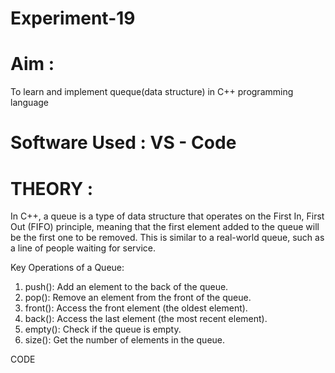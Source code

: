 # Experiment-19

# Aim :
To learn and implement queque(data structure) in C++ programming language

# Software Used : VS - Code 

# THEORY :
In C++, a queue is a type of data structure that operates on the First In, First Out (FIFO) principle, meaning that the first element added to the queue will be the first one to be removed. This is similar to a real-world queue, such as a line of people waiting for service.

Key Operations of a Queue:
1. push(): Add an element to the back of the queue.
2. pop(): Remove an element from the front of the queue.
3. front(): Access the front element (the oldest element).
4. back(): Access the last element (the most recent element).
5. empty(): Check if the queue is empty.
6. size(): Get the number of elements in the queue.

CODE 
